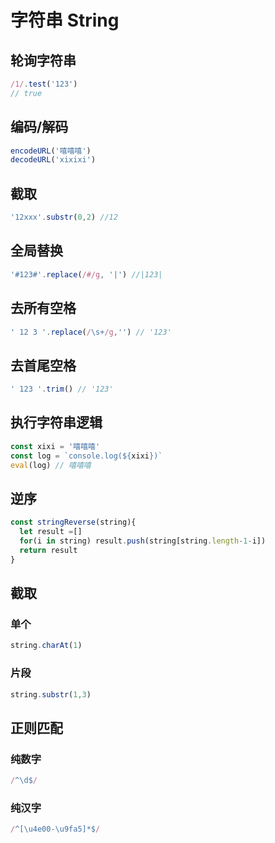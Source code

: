 # 字符串 String

## 轮询字符串
```javascript
/1/.test('123') 
// true
```

## 编码/解码
```javascript
encodeURL('嘻嘻嘻')
decodeURL('xixixi')
```

## 截取
```javascript
'12xxx'.substr(0,2) //12
```

## 全局替换
```javascript
'#123#'.replace(/#/g, '|') //|123|
```

## 去所有空格
```javascript
' 12 3 '.replace(/\s+/g,'') // '123'
```

## 去首尾空格
```JavaScript
' 123 '.trim() // '123'
```

## 执行字符串逻辑
```JavaScript
const xixi = '嘻嘻嘻'
const log = `console.log(${xixi})`
eval(log) // 嘻嘻嘻
```
## 逆序
```JavaScript
const stringReverse(string){
  let result =[]
  for(i in string) result.push(string[string.length-1-i])
  return result
}
```

## 截取
### 单个
```JavaScript
string.charAt(1)
```
### 片段
```JavaScript
string.substr(1,3)
```

## 正则匹配

### 纯数字
```JavaScript
/^\d$/ 
```

### 纯汉字
```JavaScript
/^[\u4e00-\u9fa5]*$/
```

